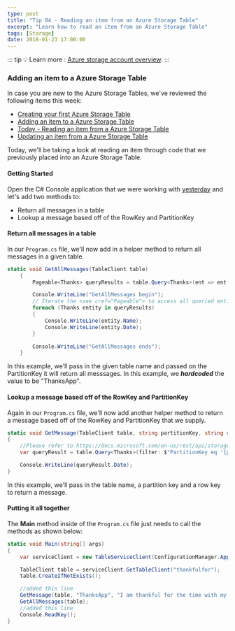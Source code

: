 ```yaml
---
type: post
title: "Tip 84 - Reading an item from an Azure Storage Table"
excerpt: "Learn how to read an item from an Azure Storage Table"
tags: [Storage]
date: 2018-01-23 17:00:00
---
```


::: tip
:bulb: Learn more : [Azure storage account overview](https://docs.microsoft.com/azure/storage/common/storage-account-overview?WT.mc_id=docs-azuredevtips).
:::

### Adding an item to a Azure Storage Table

In case you are new to the Azure Storage Tables, we've reviewed the following items this week:

* [Creating your first Azure Storage Table](https://microsoft.github.io/AzureTipsAndTricks/blog/tip82.html)
* [Adding an item to a Azure Storage Table](https://microsoft.github.io/AzureTipsAndTricks/blog/tip83.html)
* [Today - Reading an item from a Azure Storage Table](https://microsoft.github.io/AzureTipsAndTricks/blog/tip84.html)
* [Updating an item from a Azure Storage Table](https://microsoft.github.io/AzureTipsAndTricks/blog/tip85.html)

Today, we'll be taking a look at reading an item through code that we previously placed into an Azure Storage Table.

#### Getting Started

Open the C# Console application that we were working with [yesterday](https://microsoft.github.io/AzureTipsAndTricks/blog/tip83.html) and let's add two methods to:

* Return all messages in a table
* Lookup a message based off of the RowKey and PartitionKey

#### Return all messages in a table

In our `Program.cs` file, we'll now add in a helper method to return all messages in a given table.

```csharp
static void GetAllMessages(TableClient table)
    {
        Pageable<Thanks> queryResults = table.Query<Thanks>(ent => ent.PartitionKey.Equals("ThanksApp"));

        Console.WriteLine("GetAllMessages begin");
        // Iterate the <see cref="Pageable"> to access all queried entities.
        foreach (Thanks entity in queryResults)
        {
            Console.WriteLine(entity.Name);
            Console.WriteLine(entity.Date);
        }

        Console.WriteLine("GetAllMessages ends");
    }
```

In this example, we'll pass in the given table name and passed on the PartitionKey it will return all messsages. In this example, we  ***hardcoded*** the value to be "ThanksApp".

#### Lookup a message based off of the RowKey and PartitionKey

Again in our `Program.cs` file, we'll now add another helper method to return a message based off of the RowKey and PartitionKey that we supply.

```csharp
static void GetMessage(TableClient table, string partitionKey, string rowKey)
{
    //Please refer to https://docs.microsoft.com/en-us/rest/api/storageservices/querying-tables-and-entities for more details about query syntax.
    var queryResult = table.Query<Thanks>(filter: $"PartitionKey eq '{partitionKey}' and RowKey eq '{rowKey}'").Single();

    Console.WriteLine(queryResult.Date);
}
```

In this example, we'll pass in the table name, a partition key and a row key to return a message.

#### Putting it all together

The **Main** method inside of the `Program.cs` file just needs to call the methods as shown below:

```csharp
static void Main(string[] args)
{
    var serviceClient = new TableServiceClient(ConfigurationManager.AppSettings["StorageConnection"]);

    TableClient table = serviceClient.GetTableClient("thankfulfor");
    table.CreateIfNotExists();

    //added this line
    GetMessage(table, "ThanksApp", "I am thankful for the time with my family");
    GetAllMessages(table);
    //added this line
    Console.ReadKey();
}
```
